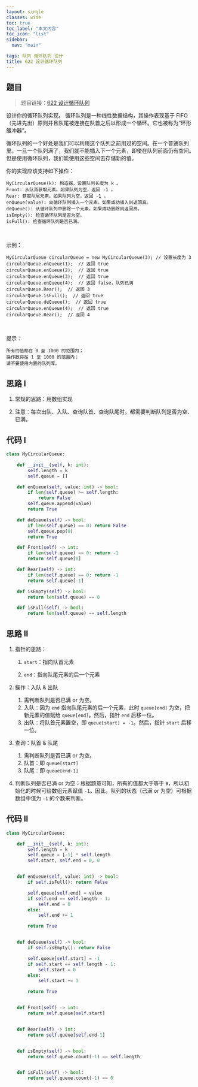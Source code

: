 ```yaml
---
layout: single
classes: wide
toc: true
toc_label: "本文内容"
toc_icon: "list"
sidebar:
  nav: "main"

tags: 队列 循环队列 设计
title: 622 设计循环队列
---
```


## 题目

> 题目链接：[622 设计循环队列](https://leetcode-cn.com/problems/design-circular-queue/)

设计你的循环队列实现。 循环队列是一种线性数据结构，其操作表现基于 FIFO（先进先出）原则并且队尾被连接在队首之后以形成一个循环。它也被称为“环形缓冲器”。

循环队列的一个好处是我们可以利用这个队列之前用过的空间。在一个普通队列里，一旦一个队列满了，我们就不能插入下一个元素，即使在队列前面仍有空间。但是使用循环队列，我们能使用这些空间去存储新的值。

你的实现应该支持如下操作：

    MyCircularQueue(k): 构造器，设置队列长度为 k 。
    Front: 从队首获取元素。如果队列为空，返回 -1 。
    Rear: 获取队尾元素。如果队列为空，返回 -1 。
    enQueue(value): 向循环队列插入一个元素。如果成功插入则返回真。
    deQueue(): 从循环队列中删除一个元素。如果成功删除则返回真。
    isEmpty(): 检查循环队列是否为空。
    isFull(): 检查循环队列是否已满。
 

示例：

    MyCircularQueue circularQueue = new MyCircularQueue(3); // 设置长度为 3
    circularQueue.enQueue(1);  // 返回 true
    circularQueue.enQueue(2);  // 返回 true
    circularQueue.enQueue(3);  // 返回 true
    circularQueue.enQueue(4);  // 返回 false，队列已满
    circularQueue.Rear();  // 返回 3
    circularQueue.isFull();  // 返回 true
    circularQueue.deQueue();  // 返回 true
    circularQueue.enQueue(4);  // 返回 true
    circularQueue.Rear();  // 返回 4
 

提示：

    所有的值都在 0 至 1000 的范围内；
    操作数将在 1 至 1000 的范围内；
    请不要使用内置的队列库。


## 思路 I 

1. 常规的思路：用数组实现

2. 注意：每次出队、入队、查询队首、查询队尾时，都需要判断队列是否为空、已满。

## 代码 I

```python
class MyCircularQueue:

    def __init__(self, k: int):
        self.length = k
        self.queue = []

    def enQueue(self, value: int) -> bool:
        if len(self.queue) >= self.length:
            return False
        self.queue.append(value)
        return True

    def deQueue(self) -> bool:
        if len(self.queue) == 0: return False
        self.queue.pop(0)
        return True

    def Front(self) -> int:
        if len(self.queue) == 0: return -1
        return self.queue[0]

    def Rear(self) -> int:
        if len(self.queue) == 0: return -1
        return self.queue[-1]

    def isEmpty(self) -> bool:
        return len(self.queue) == 0

    def isFull(self) -> bool:
        return len(self.queue) == self.length

```



## 思路 II 

1. 指针的思路：

   1. `start`：指向队首元素

   2. `end`：指向队尾元素的后一个元素

2. 操作：入队 & 出队
   1. 需判断队列是否已满 or 为空。
   2. 入队：因为 `end` 指向队尾元素的后一个元素，此时 `queue[end]` 为空，把新元素的值赋给 `queue[end]`。然后，指针 `end` 后移一位。
   3. 出队：将队首元素置空，即 `queue[start] = -1`。然后，指针 `start` 后移一位。

3. 查询：队首 & 队尾
   1. 需判断队列是否已满 or 为空。
   2. 队首：即 `queue[start]`
   3. 队尾：即 `queue[end-1]`

4. 判断队列是否已满 or 为空：根据题意可知，所有的值都大于等于 `0`，所以初始化的时候可给数组元素赋值 `-1`。因此，队列的状态（已满 or 为空）可根据数组中值为 `-1` 的个数来判断。


## 代码 II

```python
class MyCircularQueue:

    def __init__(self, k: int):
        self.length = k
        self.queue = [-1] * self.length
        self.start, self.end = 0, 0


    def enQueue(self, value: int) -> bool:
        if self.isFull(): return False

        self.queue[self.end] = value
        if self.end == self.length - 1:
            self.end = 0
        else:
            self.end += 1

        return True


    def deQueue(self) -> bool:
        if self.isEmpty(): return False

        self.queue[self.start] = -1
        if self.start == self.length - 1:
            self.start = 0
        else:
            self.start += 1

        return True


    def Front(self) -> int:
        return self.queue[self.start]


    def Rear(self) -> int:
        return self.queue[self.end-1]


    def isEmpty(self) -> bool:
        return self.queue.count(-1) == self.length


    def isFull(self) -> bool:
        return self.queue.count(-1) == 0

```


